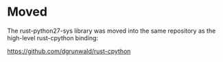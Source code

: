 Moved
====================

The rust-python27-sys library was moved into the same repository as the high-level rust-cpython binding:

https://github.com/dgrunwald/rust-cpython
